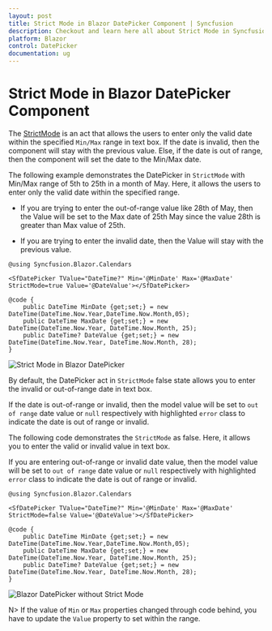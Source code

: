 ```yaml
---
layout: post
title: Strict Mode in Blazor DatePicker Component | Syncfusion
description: Checkout and learn here all about Strict Mode in Syncfusion Blazor DatePicker component and much more.
platform: Blazor
control: DatePicker
documentation: ug
---
```


# Strict Mode in Blazor DatePicker Component

The [StrictMode](https://help.syncfusion.com/cr/blazor/Syncfusion.Blazor.Calendars.SfDatePicker-1.html#Syncfusion_Blazor_Calendars_SfDatePicker_1_StrictMode) is an act that allows the users to enter only the valid date within the specified `Min/Max` range in text box. If the date is invalid, then the component will stay with the previous value. Else, if the date is out of range, then the component will set the date to the Min/Max date.

The following example demonstrates the DatePicker in `StrictMode` with Min/Max range of 5th to 25th in a month of May. Here, it allows the users to enter only the valid date within the specified range.

* If you are trying to enter the out-of-range value like 28th of May, then the Value will be set to the Max date of 25th May since the value 28th is greater than Max value of 25th.

* If you are trying to enter the invalid date, then the Value will stay with the previous value.

```cshtml
@using Syncfusion.Blazor.Calendars

<SfDatePicker TValue="DateTime?" Min='@MinDate' Max='@MaxDate' StrictMode=true Value='@DateValue'></SfDatePicker>

@code {
    public DateTime MinDate {get;set;} = new DateTime(DateTime.Now.Year,DateTime.Now.Month,05);
    public DateTime MaxDate {get;set;} = new DateTime(DateTime.Now.Year, DateTime.Now.Month, 25);
    public DateTime? DateValue {get;set;} = new DateTime(DateTime.Now.Year, DateTime.Now.Month, 28);
}
```



![Strict Mode in Blazor DatePicker](./images/blazor-datepicker-strict-mode.png)
<!-- {% previewsample "https://blazorplayground.syncfusion.com/embed/LZrUNbNVpTvFgVrK?appbar=false&editor=false&result=true&errorlist=false&theme=bootstrap5" %} -->

By default, the DatePicker act in `StrictMode` false state allows you to enter the invalid or out-of-range date in text box.

If the date is out-of-range or invalid, then the model value will be set to `out of range` date value or `null` respectively with highlighted  `error` class to indicate the date is out of range or invalid.

The following code demonstrates the `StrictMode` as false. Here, it allows you to enter the valid or invalid value in text box.

If you are entering out-of-range or invalid date value, then the model value will be set to `out of range` date value or `null` respectively with highlighted  `error` class to indicate the date is out of range or invalid.

```cshtml
@using Syncfusion.Blazor.Calendars

<SfDatePicker TValue="DateTime?" Min='@MinDate' Max='@MaxDate' StrictMode=false Value='@DateValue'></SfDatePicker>

@code {
    public DateTime MinDate {get;set;} = new DateTime(DateTime.Now.Year,DateTime.Now.Month,05);
    public DateTime MaxDate {get;set;} = new DateTime(DateTime.Now.Year, DateTime.Now.Month, 25);
    public DateTime? DateValue {get;set;} = new DateTime(DateTime.Now.Year, DateTime.Now.Month, 28);
}
```



![Blazor DatePicker without Strict Mode](./images/blazor-datepicker-without-strict-mode.png)
<!-- {% previewsample "https://blazorplayground.syncfusion.com/embed/rjLUNlDhfojsiglh?appbar=false&editor=false&result=true&errorlist=false&theme=bootstrap5" %} -->

N> If the value of `Min` or `Max` properties changed through code behind, you have to update the `Value` property to set within the range.